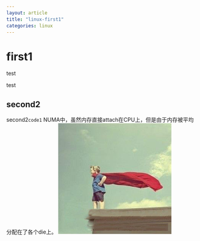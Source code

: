 ```yaml
---
layout: article
title: "linux-first1"
categories: linux
---
```



# first1
test

test

## second2
second2`code1`
NUMA中，虽然内存直接attach在CPU上，但是由于内存被平均分配在了各个die上。
![numa](/images/linux/bio-photo.jpg)
